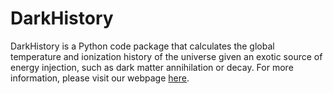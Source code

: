 # DarkHistory

DarkHistory is a Python code package that calculates the global temperature and ionization history of the universe given an exotic source of energy injection, such as dark matter annihilation or decay. For more information, please visit our webpage [here](https://hongwanliu.github.io/DarkHistory/).